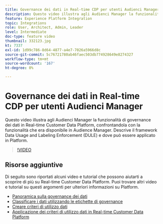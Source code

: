 ```yaml
---
title: Governance dei dati in Real-time CDP per utenti Audienci Manager
description: Questo video illustra agli Audienci Manager la funzionalità di governance dei dati in Real-time Customer Data Platform, confrontandola con la funzionalità che era disponibile in Audience Manager. Descrive il framework Data Usage and Labeling Enforcement (DULE) e dove può essere applicato in Platform.
feature: Experience Platform Integration
topic: Integrations
role: User, Architect, Admin, Leader
level: Intermediate
doc-type: feature video
thumbnail: 332123.jpg
kt: 7337
exl-id: 1d99c786-8d64-4877-a4e7-7026a5966d8c
source-git-commit: 5c76721780ab46faec503db774928649e8274327
workflow-type: tm+mt
source-wordcount: '167'
ht-degree: 0%

---
```


# Governance dei dati in Real-time CDP per utenti Audienci Manager

Questo video illustra agli Audienci Manager la funzionalità di governance dei dati in Real-time Customer Data Platform, confrontandola con la funzionalità che era disponibile in Audience Manager. Descrive il framework Data Usage and Labeling Enforcement (DULE) e dove può essere applicato in Platform.

>[!VIDEO](https://video.tv.adobe.com/v/332123/?quality=12&learn=on)

## Risorse aggiuntive

Di seguito sono riportati alcuni video e tutorial che possono aiutarti a scoprire di più su Real-time Customer Data Platform. Puoi trovare altri video e tutorial su questi argomenti per ulteriori informazioni su Platform.

* [Panoramica sulla governance dei dati](https://experienceleague.adobe.com/docs/platform-learn/tutorials/data-governance/understanding-data-governance.html?lang=en#data-governance)
* [Classificare i dati utilizzando le etichette di governance](https://experienceleague.adobe.com/docs/platform-learn/tutorials/data-governance/classify-data-using-governance-labels.html?lang=en#data-governance)
* [Creare criteri di utilizzo dati](https://experienceleague.adobe.com/docs/platform-learn/tutorials/data-governance/create-data-usage-policies.html?lang=en#data-governance)
* [Applicazione dei criteri di utilizzo dati in Real-time Customer Data Platform](https://experienceleague.adobe.com/docs/platform-learn/tutorials/data-governance/enforce-data-usage-policies-in-real-time-cdp.html?lang=en#data-governance)
